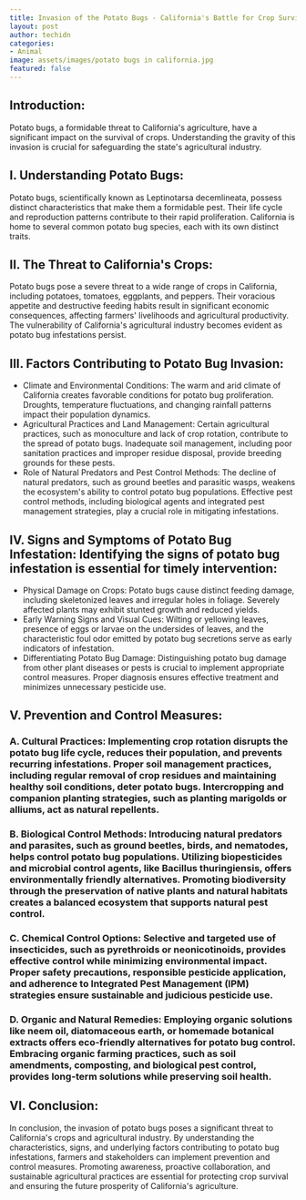 ```yaml
---
title: Invasion of the Potato Bugs - California's Battle for Crop Survival
layout: post
author: techidn
categories: 
- Animal
image: assets/images/potato bugs in california.jpg
featured: false
---
```


## Introduction:
Potato bugs, a formidable threat to California's agriculture, have a significant impact on the survival of crops. Understanding the gravity of this invasion is crucial for safeguarding the state's agricultural industry.

## I. Understanding Potato Bugs:
Potato bugs, scientifically known as Leptinotarsa decemlineata, possess distinct characteristics that make them a formidable pest. Their life cycle and reproduction patterns contribute to their rapid proliferation. California is home to several common potato bug species, each with its own distinct traits.

## II. The Threat to California's Crops:
Potato bugs pose a severe threat to a wide range of crops in California, including potatoes, tomatoes, eggplants, and peppers. Their voracious appetite and destructive feeding habits result in significant economic consequences, affecting farmers' livelihoods and agricultural productivity. The vulnerability of California's agricultural industry becomes evident as potato bug infestations persist.

## III. Factors Contributing to Potato Bug Invasion:
- Climate and Environmental Conditions: The warm and arid climate of California creates favorable conditions for potato bug proliferation. Droughts, temperature fluctuations, and changing rainfall patterns impact their population dynamics.
- Agricultural Practices and Land Management: Certain agricultural practices, such as monoculture and lack of crop rotation, contribute to the spread of potato bugs. Inadequate soil management, including poor sanitation practices and improper residue disposal, provide breeding grounds for these pests.
- Role of Natural Predators and Pest Control Methods: The decline of natural predators, such as ground beetles and parasitic wasps, weakens the ecosystem's ability to control potato bug populations. Effective pest control methods, including biological agents and integrated pest management strategies, play a crucial role in mitigating infestations.

## IV. Signs and Symptoms of Potato Bug Infestation: Identifying the signs of potato bug infestation is essential for timely intervention:
- Physical Damage on Crops: Potato bugs cause distinct feeding damage, including skeletonized leaves and irregular holes in foliage. Severely affected plants may exhibit stunted growth and reduced yields.
- Early Warning Signs and Visual Cues: Wilting or yellowing leaves, presence of eggs or larvae on the undersides of leaves, and the characteristic foul odor emitted by potato bug secretions serve as early indicators of infestation.
- Differentiating Potato Bug Damage: Distinguishing potato bug damage from other plant diseases or pests is crucial to implement appropriate control measures. Proper diagnosis ensures effective treatment and minimizes unnecessary pesticide use.

## V. Prevention and Control Measures:
### A. Cultural Practices: Implementing crop rotation disrupts the potato bug life cycle, reduces their population, and prevents recurring infestations. Proper soil management practices, including regular removal of crop residues and maintaining healthy soil conditions, deter potato bugs. Intercropping and companion planting strategies, such as planting marigolds or alliums, act as natural repellents.
### B. Biological Control Methods: Introducing natural predators and parasites, such as ground beetles, birds, and nematodes, helps control potato bug populations. Utilizing biopesticides and microbial control agents, like Bacillus thuringiensis, offers environmentally friendly alternatives. Promoting biodiversity through the preservation of native plants and natural habitats creates a balanced ecosystem that supports natural pest control.
### C. Chemical Control Options: Selective and targeted use of insecticides, such as pyrethroids or neonicotinoids, provides effective control while minimizing environmental impact. Proper safety precautions, responsible pesticide application, and adherence to Integrated Pest Management (IPM) strategies ensure sustainable and judicious pesticide use.
### D. Organic and Natural Remedies: Employing organic solutions like neem oil, diatomaceous earth, or homemade botanical extracts offers eco-friendly alternatives for potato bug control. Embracing organic farming practices, such as soil amendments, composting, and biological pest control, provides long-term solutions while preserving soil health.

## VI. Conclusion:
In conclusion, the invasion of potato bugs poses a significant threat to California's crops and agricultural industry. By understanding the characteristics, signs, and underlying factors contributing to potato bug infestations, farmers and stakeholders can implement prevention and control measures. Promoting awareness, proactive collaboration, and sustainable agricultural practices are essential for protecting crop survival and ensuring the future prosperity of California's agriculture.
